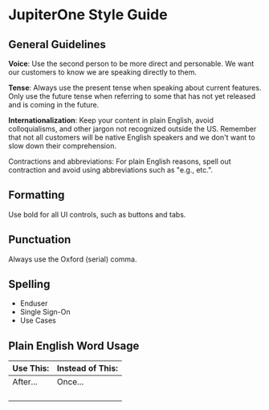 # JupiterOne Style Guide

 

## General Guidelines

**Voice**: Use the second person to be more direct and personable. We want our customers to know we are speaking directly to them.

**Tense**: Always use the present tense when speaking about current features. Only use the future tense when referring to some that has not yet released and is coming in the future. 

**Internationalization**: Keep your content in plain English, avoid colloquialisms, and other jargon not recognized outside the US. Remember that not all customers will be native English speakers and we don't want to slow down their comprehension. 

Contractions and abbreviations: For plain English reasons, spell out contraction and avoid using abbreviations such as "e.g., etc.".



## Formatting

Use bold for all UI controls, such as buttons and tabs.

## Punctuation

Always use the Oxford (serial) comma. 

## Spelling

- Enduser
- Single Sign-On
- Use Cases

## Plain English Word Usage

| Use This: | Instead of This: |
| --------- | ---------------- |
| After...  | Once...          |
|           |                  |
|           |                  |
|           |                  |
|           |                  |

